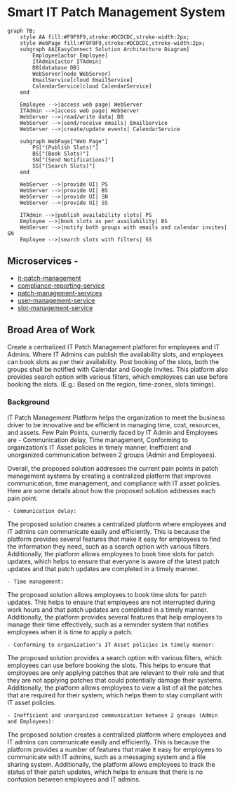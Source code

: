 # Smart IT Patch Management System

```mermaid
graph TB;
    style AA fill:#F9F9F9,stroke:#DCDCDC,stroke-width:2px;
    style WebPage fill:#F9F9F9,stroke:#DCDCDC,stroke-width:2px;
    subgraph AA[EasyConnect Solution Architecture Diagram]
        Employee[actor Employee]
        ITAdmin[actor ITAdmin]
        DB[database DB]
        WebServer[node WebServer]
        EmailService[cloud EmailService]
        CalendarService[cloud CalendarService]
    end

    Employee -->|access web page| WebServer
    ITAdmin -->|access web page| WebServer
    WebServer -->|read/write data| DB
    WebServer -->|send/receive emails| EmailService
    WebServer -->|create/update events| CalendarService

    subgraph WebPage["Web Page"]
        PS["(Publish Slots)"]
        BS["(Book Slots)"]
        SN["(Send Notifications)"]
        SS["(Search Slots)"]
    end

    WebServer -->|provide UI| PS
    WebServer -->|provide UI| BS
    WebServer -->|provide UI| SN
    WebServer -->|provide UI| SS

    ITAdmin -->|publish availability slots| PS
    Employee -->|book slots as per availability| BS
    WebServer -->|notify both groups with emails and calendar invites| SN
    Employee -->|search slots with filters| SS
```

## Microservices -    
 -  [it-patch-management](https://github.com/jdk-world/it-patch-management)    
 -  [compliance-reporting-service](https://github.com/jdk-world/compliance-reporting-service)       
 -  [patch-management-services](https://github.com/jdk-world/patch-management-services)       
 -  [user-management-service](https://github.com/jdk-world/user-management-service)   
 -  [slot-management-service](https://github.com/jdk-world/slot-management-service)    



## Broad Area of Work

Create a centralized IT Patch Management platform for employees and IT Admins. Where IT Admins can publish the availability slots, and employees can book slots as per their availability. Post booking of the slots, both the groups shall be notified with Calendar and Google Invites. This platform also provides search option with various filters, which employees can use before booking the slots. (E.g.: Based on the region, time-zones, slots timings).

### Background

IT Patch Management Platform helps the organization to meet the business driver to be innovative and be efficient in managing time, cost, resources, and assets. Few Pain Points, currently faced by IT Admin and Employees are - Communication delay, Time management, Conforming to organization’s IT Asset policies in timely manner, Inefficient and unorganized communication between 2 groups (Admin and Employees).

Overall, the proposed solution addresses the current pain points in patch management systems by creating a centralized platform that improves communication, time management, and compliance with IT asset policies. Here are some details about how the proposed solution addresses each pain point: 

    - Communication delay:    
    
The proposed solution creates a centralized platform where employees and IT admins can communicate easily and efficiently. This is because the platform provides several features that make it easy for employees to find the information they need, such as a search option with various filters. Additionally, the platform allows employees to book time slots for patch updates, which helps to ensure that everyone is aware of the latest patch updates and that patch updates are completed in a timely manner. 

    - Time management:    
    
The proposed solution allows employees to book time slots for patch updates. This helps to ensure that employees are not interrupted during work hours and that patch updates are completed in a timely manner. Additionally, the platform provides several features that help employees to manage their time effectively, such as a reminder system that notifies employees when it is time to apply a patch. 

    - Conforming to organization's IT Asset policies in timely manner:   
    
The proposed solution provides a search option with various filters, which employees can use before booking the slots. This helps to ensure that employees are only applying patches that are relevant to their role and that they are not applying patches that could potentially damage their systems. Additionally, the platform allows employees to view a list of all the patches that are required for their system, which helps them to stay compliant with IT asset policies. 

    - Inefficient and unorganized communication between 2 groups (Admin and Employees):   
    
The proposed solution creates a centralized platform where employees and IT admins can communicate easily and efficiently. This is because the platform provides a number of features that make it easy for employees to communicate with IT admins, such as a messaging system and a file sharing system. Additionally, the platform allows employees to track the status of their patch updates, which helps to ensure that there is no confusion between employees and IT admins. 



